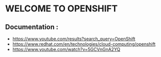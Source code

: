 # WELCOME TO OPENSHIFT

## Documentation :
- https://www.youtube.com/results?search_query=OpenShift
- https://www.redhat.com/en/technologies/cloud-computing/openshift
- https://www.youtube.com/watch?v=5GCVnGnA2YQ